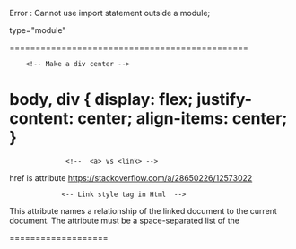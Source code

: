  <!-- Script tag -->

Error : Cannot use import statement outside a module;

type="module"
<script type="module" src="Events.js"></script>

==============================================

        <!-- Make a div center --> 
body, div {
  display: flex;
  justify-content: center;
  align-items: center;
}
==============================================

                  <!--  <a> vs <link> -->

href is attribute 
https://stackoverflow.com/a/28650226/12573022


                 <-- Link style tag in Html  -->

 <link rel="stylesheet" href="styles.css"/>
 This attribute names a relationship of the linked document to the current document.
  The attribute must be a space-separated list of the

===================
